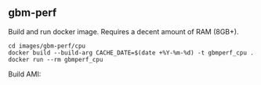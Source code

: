 gbm-perf
-------

Build and run docker image. Requires a decent amount of RAM (8GB+).
```
cd images/gbm-perf/cpu
docker build --build-arg CACHE_DATE=$(date +%Y-%m-%d) -t gbmperf_cpu .
docker run --rm gbmperf_cpu
```

Build AMI:
```
```

